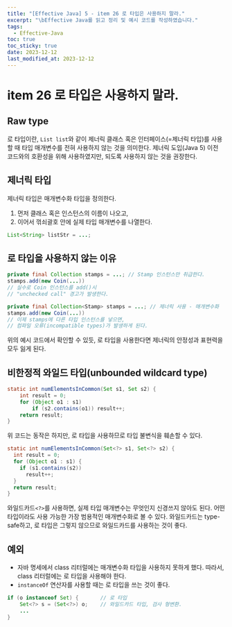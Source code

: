 ```yaml
---
title: "[Effective Java] 5 - item 26 로 타입은 사용하지 말라."
excerpt: "\bEffective Java를 읽고 정리 및 예시 코드를 작성하였습니다."
tags:
  - Effective-Java
toc: true
toc_sticky: true
date: 2023-12-12
last_modified_at: 2023-12-12
---
```


# item 26 로 타입은 사용하지 말라.

## Raw type 

로 타입이란, `List list`와 같이 제너릭 클래스 혹은 인터페이스(=제너릭 타입)를 사용할 때 타입 매개변수를 전혀 사용하지 않는 것을 의미한다. 
제너릭 도입(Java 5) 이전 코드와의 호환성을 위해 사용하였지만, 되도록 사용하지 않는 것을 권장한다.

## 제너릭 타입

제너릭 타입은 매개변수화 타입을 정의한다.

1. 먼저 클래스 혹은 인스턴스의 이름이 나오고,
2. 이어서 꺾쇠괄호 안에 실제 타입 매개변수를 나열한다.

```java
List<String> listStr = ...;
```

## 로 타입을 사용하지 않는 이유

```java
private final Collection stamps = ...; // Stamp 인스턴스만 취급한다.
stamps.add(new Coin(...)) 
// 실수로 Coin 인스턴스를 add()시
// "unchecked call" 경고가 발생한다.
```

```java
private final Collection<Stamp> stamps = ...; // 제너릭 사용 - 매개변수화
stamps.add(new Coin(...)) 
// 이제 stamps에 다른 타입 인스턴스를 넣으면, 
// 컴파일 오류(incompatible types)가 발생하게 된다.
```

위의 예시 코드에서 확인할 수 있듯, 로 타입을 사용한다면 제너릭의 안정성과 표현력을 모두 잃게 된다.

## 비한정적 와일드 타입(unbounded wildcard type)

```java
static int numElementsInCommon(Set s1, Set s2) {    
	int result = 0;
    for (Object o1 : s1)
        if (s2.contains(o1)) result++;
    return result;
}
```

위 코드는 동작은 하지만, 로 타입을 사용하므로 타입 불변식을 훼손할 수 있다. 

```java
static int numElementsInCommon(Set<?> s1, Set<?> s2) {
  int result = 0;
  for (Object o1 : s1) {
    if (s1.contains(s2))
      result++;
  }
  return result;
}
```

와일드카드`<?>`를 사용하면, 실제 타입 매개변수는 무엇인지 신경쓰지 않아도 된다. 어떤 타입이라도 사용 가능한 가장 범용적인 매개변수화로 볼 수 있다. 
와일드카드는 type-safe하고, 로 타입은 그렇지 않으므로 와일드카드를 사용하는 것이 좋다.

## 예외

- 자바 명세에서 class 리터럴에는 매개변수화 타입을 사용하지 못하게 했다. 따라서, class 리터럴에는 로 타입을 사용해야 한다.
- `instanceOf` 연산자를 사용할 때는 로 타입을 쓰는 것이 좋다. 

```java
if (o instanceof Set) {       // 로 타입
	Set<?> s = (Set<?>) o;    // 와일드카드 타입, 검사 형변환.
	...
}
```